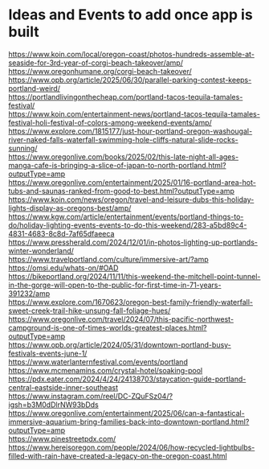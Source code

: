 
# Ideas and Events to add once app is built
https://www.koin.com/local/oregon-coast/photos-hundreds-assemble-at-seaside-for-3rd-year-of-corgi-beach-takeover/amp/ <br>
https://www.oregonhumane.org/corgi-beach-takeover/ <br>
https://www.opb.org/article/2025/06/30/parallel-parking-contest-keeps-portland-weird/ <br>
https://portlandlivingonthecheap.com/portland-tacos-tequila-tamales-festival/ <br>
https://www.koin.com/entertainment-news/portland-tacos-tequila-tamales-festival-holi-festival-of-colors-among-weekend-events/amp/ <br>
https://www.explore.com/1815177/just-hour-portland-oregon-washougal-river-naked-falls-waterfall-swimming-hole-cliffs-natural-slide-rocks-sunning/ <br>
https://www.oregonlive.com/books/2025/02/this-late-night-all-ages-manga-cafe-is-bringing-a-slice-of-japan-to-north-portland.html?outputType=amp <br>
https://www.oregonlive.com/entertainment/2025/01/16-portland-area-hot-tubs-and-saunas-ranked-from-good-to-best.html?outputType=amp <br>
https://www.koin.com/news/oregon/travel-and-leisure-dubs-this-holiday-lights-display-as-oregons-best/amp/ <br>
https://www.kgw.com/article/entertainment/events/portland-things-to-do/holiday-lighting-events-events-to-do-this-weekend/283-a5bd89c4-4831-4683-8c8d-7af65dfaeeca <br>
https://www.pressherald.com/2024/12/01/in-photos-lighting-up-portlands-winter-wonderland/ <br>
https://www.travelportland.com/culture/immersive-art/?amp <br>
https://omsi.edu/whats-on/#OAD <br>
https://bikeportland.org/2024/11/11/this-weekend-the-mitchell-point-tunnel-in-the-gorge-will-open-to-the-public-for-first-time-in-71-years-391232/amp <br>
https://www.explore.com/1670623/oregon-best-family-friendly-waterfall-sweet-creek-trail-hike-unsung-fall-foliage-hues/ <br>
https://www.oregonlive.com/travel/2024/07/this-pacific-northwest-campground-is-one-of-times-worlds-greatest-places.html?outputType=amp <br>
https://www.opb.org/article/2024/05/31/downtown-portland-busy-festivals-events-june-1/ <br>
https://www.waterlanternfestival.com/events/portland <br>
https://www.mcmenamins.com/crystal-hotel/soaking-pool <br>
https://pdx.eater.com/2024/4/24/24138703/staycation-guide-portland-central-eastside-inner-southeast <br>
https://www.instagram.com/reel/DC-ZQuFSz04/?igsh=b3M0dDlrNW93bDds <br>
https://www.oregonlive.com/entertainment/2025/06/can-a-fantastical-immersive-aquarium-bring-families-back-into-downtown-portland.html?outputType=amp <br>
https://www.pinestreetpdx.com/ <br>
https://www.hereisoregon.com/people/2024/06/how-recycled-lightbulbs-filled-with-rain-have-created-a-legacy-on-the-oregon-coast.html <br>
